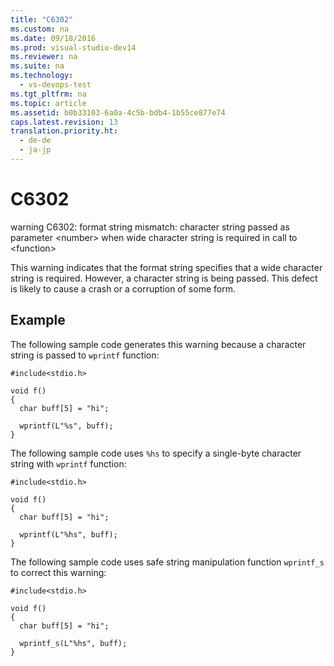 ```yaml
---
title: "C6302"
ms.custom: na
ms.date: 09/18/2016
ms.prod: visual-studio-dev14
ms.reviewer: na
ms.suite: na
ms.technology: 
  - vs-devops-test
ms.tgt_pltfrm: na
ms.topic: article
ms.assetid: b0b33103-6a0a-4c5b-bdb4-1b55ce877e74
caps.latest.revision: 13
translation.priority.ht: 
  - de-de
  - ja-jp
---
```

# C6302
warning C6302: format string mismatch: character string passed as parameter <number\> when wide character string is required in call to <function\>  
  
 This warning indicates that the format string specifies that a wide character string is required. However, a character string is being passed. This defect is likely to cause a crash or a corruption of some form.  
  
## Example  
 The following sample code generates this warning because a character string is passed to `wprintf` function:  
  
```  
#include<stdio.h>  
  
void f()  
{  
  char buff[5] = "hi";  
  
  wprintf(L"%s", buff);  
}  
```  
  
 The following sample code uses `%hs` to specify a single-byte character string with `wprintf` function:  
  
```  
#include<stdio.h>  
  
void f()  
{  
  char buff[5] = "hi";  
  
  wprintf(L"%hs", buff);  
}  
```  
  
 The following sample code uses safe string manipulation function `wprintf_s` to correct this warning:  
  
```  
#include<stdio.h>  
  
void f()  
{  
  char buff[5] = "hi";  
  
  wprintf_s(L"%hs", buff);  
}  
```